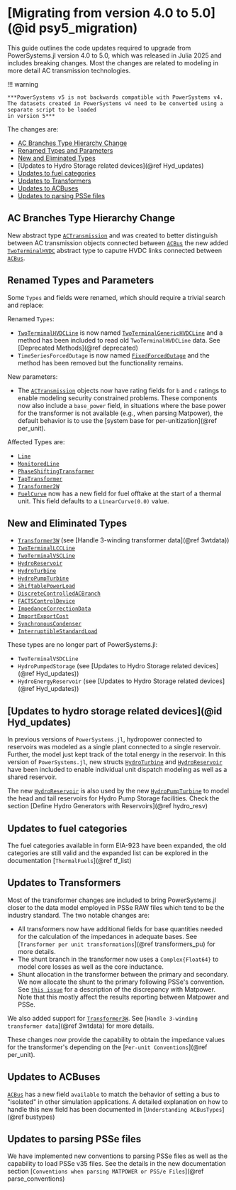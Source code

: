 # [Migrating from version 4.0 to 5.0](@id psy5_migration)

This guide outlines the code updates required to upgrade from PowerSystems.jl version 4.0
to 5.0, which was released in Julia 2025 and includes breaking changes. Most the changes are related
to modeling in more detail AC transmission technologies.

!!! warning
    
    ***PowerSystems v5 is not backwards compatible with PowerSystems v4. The datasets created in PowerSystems v4 need to be converted using a separate script to be loaded
    in version 5***

The changes are:

  - [AC Branches Type Hierarchy Change](@ref)
  - [Renamed Types and Parameters](@ref)
  - [New and Eliminated Types](@ref)
  - [Updates to Hydro Storage related devices](@ref Hyd_updates)
  - [Updates to fuel categories](@ref)
  - [Updates to Transformers](@ref)
  - [Updates to ACBuses](@ref)
  - [Updates to parsing PSSe files](@ref)

## AC Branches Type Hierarchy Change

New abstract type [`ACTransmission`](@ref) and was created to better distinguish between AC transmission objects connected between [`ACBus`](@ref) the new added [`TwoTerminalHVDC`](@ref) abstract type to caputre HVDC links connected between [`ACBus`](@ref).

## Renamed Types and Parameters

Some `Types` and fields were renamed, which should require a trivial search and replace:

Renamed `Types`:

  - [`TwoTerminalHVDCLine`](@ref) is now named [`TwoTerminalGenericHVDCLine`](@ref) and a method has been included to read old `TwoTerminalHVDCLine` data. See [Deprecated Methods](@ref deprecated)
  - `TimeSeriesForcedOutage` is now named [`FixedForcedOutage`](@ref) and the method has been removed but the functionality remains.

New parameters:

  - The [`ACTransmission`](@ref) objects now have rating fields for `b` and `c` ratings to enable modeling security constrained problems. These components now also include a `base_power` field, in situations where the base power for the transformer is not available (e.g., when parsing Matpower), the default behavior is to use the [system base for per-unitization](@ref per_unit).

Affected Types are:

  - [`Line`](@ref)
  - [`MonitoredLine`](@ref)
  - [`PhaseShiftingTransformer`](@ref)
  - [`TapTransformer`](@ref)
  - [`Transformer2W`](@ref)
  - [`FuelCurve`](@ref) now has a new field for fuel offtake at the start of a thermal unit. This field defaults to a `LinearCurve(0.0)` value.

## New and Eliminated Types

  - [`Transformer3W`](@ref) (see [Handle 3-winding transformer data](@ref 3wtdata))
  - [`TwoTerminalLCCLine`](@ref)
  - [`TwoTerminalVSCLine`](@ref)
  - [`HydroReservoir`](@ref)
  - [`HydroTurbine`](@ref)
  - [`HydroPumpTurbine`](@ref)
  - [`ShiftablePowerLoad`](@ref)
  - [`DiscreteControlledACBranch`](@ref)
  - [`FACTSControlDevice`](@ref)
  - [`ImpedanceCorrectionData`](@ref)
  - [`ImportExportCost`](@ref)
  - [`SynchronousCondenser`](@ref)
  - [`InterruptibleStandardLoad`](@ref)

These types are no longer part of PowerSystems.jl:

  - `TwoTerminalVSDCLine`
  - `HydroPumpedStorage` (see [Updates to Hydro Storage related devices](@ref Hyd_updates))
  - `HydroEnergyReservoir` (see [Updates to Hydro Storage related devices](@ref Hyd_updates))

## [Updates to hydro storage related devices](@id Hyd_updates)

In previous versions of `PowerSystems.jl`, hydropower connected to reservoirs was modeled as a single plant connected to a single reservoir. Further, the model just kept track of the total energy in the reservoir. In this version of `PowerSystems.jl`, new structs [`HydroTurbine`](@ref) and [`HydroReservoir`](@ref) have been included to enable individual unit dispatch modeling as well as a shared reservoir.

The new [`HydroReservoir`](@ref) is also used by the new [`HydroPumpTurbine`](@ref) to model the head and tail reservoirs for Hydro Pump Storage facilities. Check the section [Define Hydro Generators with Reservoirs](@ref hydro_resv)

## Updates to fuel categories

The fuel categories available in form EIA-923 have been expanded, the old categories are still
valid and the expanded list can be explored in the documentation [`ThermalFuels`](@ref tf_list)

## Updates to Transformers

Most of the transformer changes are included to bring PowerSystems.jl closer to the data model employed in PSSe RAW files which tend to be the industry standard. The two notable changes are:

  - All transformers now have additional fields for base quantities needed for the calculation of the impedances in adequate bases. See [`Transformer per unit transformations`](@ref transformers_pu) for more details.
  - The shunt branch in the transformer now uses a `Complex{Float64}` to model core losses as well as the core inductance.
  - Shunt allocation in the transformer between the primary and secondary. We now allocate the shunt to the primary following PSSe's convention. See [`this issue`](https://github.com/NREL-Sienna/PowerSystems.jl/issues/1411) for a description of the discrepancy with Matpower. Note that this mostly affect the results reporting between Matpower and PSSe.

We also added support for [`Transformer3W`](@ref). See [`Handle 3-winding transformer data`](@ref 3wtdata) for more details.

These changes now provide the capability to obtain the impedance values for the transformer's
depending on the [`Per-unit Conventions`](@ref per_unit).

## Updates to ACBuses

[`ACBus`](@ref) has a new field `available` to match the behavior of setting a bus to "isolated" in other simulation applications. A detailed explanation on how to handle this new field has been documented in [`Understanding ACBusTypes`](@ref bustypes)

## Updates to parsing PSSe files

We have implemented new conventions to parsing PSSe files as well as the capability to load PSSe v35 files. See the details in the new documentation section [`Conventions when parsing MATPOWER or PSS/e Files`](@ref parse_conventions)
